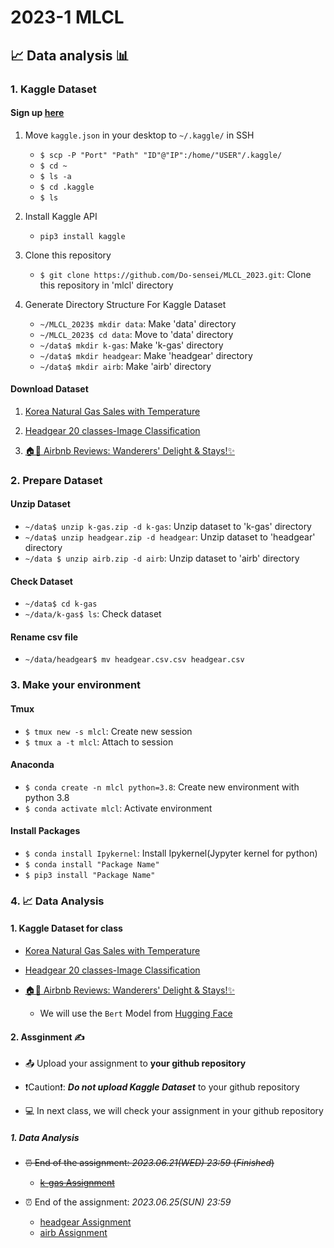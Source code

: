 # 2023-1 MLCL 

## 📈 Data analysis 📊

### 1. Kaggle Dataset

#### Sign up [here](https://www.kaggle.com/)

1. Move `kaggle.json` in your desktop to `~/.kaggle/` in SSH

    - `$ scp -P "Port" "Path" "ID"@"IP":/home/"USER"/.kaggle/`
    - `$ cd ~`
    - `$ ls -a`
    - `$ cd .kaggle`
    - `$ ls`

2. Install Kaggle API

    - `pip3 install kaggle`

3. Clone this repository

    - `$ git clone https://github.com/Do-sensei/MLCL_2023.git`: Clone this repository in 'mlcl' directory


4. Generate Directory Structure For Kaggle Dataset

    - `~/MLCL_2023$ mkdir data`: Make 'data' directory
    - `~/MLCL_2023$ cd data`: Move to 'data' directory
    - `~/data$ mkdir k-gas`: Make 'k-gas' directory
    - `~/data$ mkdir headgear`: Make 'headgear' directory
    - `~/data$ mkdir airb`: Make 'airb' directory
#### Download Dataset
1. [Korea Natural Gas Sales with Temperature](https://www.kaggle.com/datasets/zxtzxt30/korea-monthly-gas-sales-with-temperature)


2. [Headgear 20 classes-Image Classification](https://www.kaggle.com/datasets/gpiosenka/headgear-image-classification)

3. [🏠📝 Airbnb Reviews: Wanderers' Delight & Stays!✨](https://www.kaggle.com/datasets/omarsobhy14/airbnbreviews)


### 2. Prepare Dataset

#### Unzip Dataset

- `~/data$ unzip k-gas.zip -d k-gas`: Unzip dataset to 'k-gas' directory
- `~/data$ unzip headgear.zip -d headgear`: Unzip dataset to 'headgear' directory
- `~/data $ unzip airb.zip -d airb`: Unzip dataset to 'airb' directory

#### Check Dataset

- `~/data$ cd k-gas`
- `~/data/k-gas$ ls`: Check dataset

#### Rename csv file

- `~/data/headgear$ mv headgear.csv.csv headgear.csv`

### 3. Make your environment

#### Tmux

- `$ tmux new -s mlcl`: Create new session
- `$ tmux a -t mlcl`: Attach to session

#### Anaconda

- `$ conda create -n mlcl python=3.8`: Create new environment with python 3.8
- `$ conda activate mlcl`: Activate environment

#### Install Packages

- `$ conda install Ipykernel`: Install Ipykernel(Jypyter kernel for python)
- `$ conda install "Package Name"`
- `$ pip3 install "Package Name"`

### 4. 📈 Data Analysis 

#### 1. Kaggle Dataset for class

- [Korea Natural Gas Sales with Temperature](data_analysis_k-gas.ipynb)

- [Headgear 20 classes-Image Classification](data_analysis_headgear.ipynb)

- [🏠📝 Airbnb Reviews: Wanderers' Delight & Stays!✨](data_analysis_airb.ipynb)
    - We will use the `Bert` Model from [Hugging Face](https://huggingface.co/nlptown/bert-base-multilingual-uncased-sentiment)


#### 2. Assginment ✍️

- 📤 Upload your assignment to **your github repository** 

- ❗Caution❗: ***Do not upload Kaggle Dataset*** to your github repository

- 💻 In next class, we will check your assignment in your github repository
##### 1. Data Analysis

- ~~⏰ End of the assignment: *2023.06.21(WED) 23:59* (*Finished*)~~
    - ~~[k-gas Assignment](1_Assignment_k-gas.ipynb)~~

- ⏰ End of the assignment: *2023.06.25(SUN) 23:59*
    - [headgear Assignment](1_Assignment_headgear.ipynb)
    - [airb Assignment](1_Assignment_airb.ipynb)